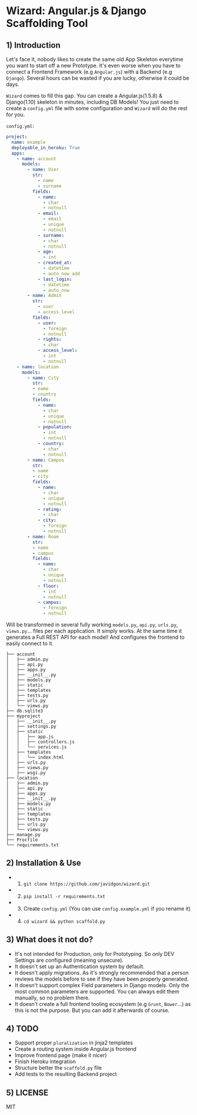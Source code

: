 # Wizard: Angular.js &amp; Django Scaffolding Tool

## 1) Introduction
Let's face it, nobody likes to create the same old App Skeleton everytime you want to start off a new Prototype. It's even worse
when you have to connect a Frontend Framework (e.g `Angular.js`) with a Backend (e.g `Django`). Several hours can be wasted if you are lucky, otherwise it could be days.

`Wizard` comes to fill this gap. You can create a Angular.js(1.5.8) & Django(1.10) skeleton in minutes, including DB Models! You just need to create a `config.yml` file with some configuration and `Wizard` will do the rest for you.

`config.yml`:

```yml
project:
  name: example
  deployable_in_heroku: True
  apps:
    - name: account
      models:
        - name: User
          str:
            - name
            - surname
          fields:
            - name:
              - char
              - notnull
            - email:
              - email
              - unique
              - notnull
            - surname:
              - char
              - notnull
            - age:
              - int
            - created_at:
              - datetime
              - auto_now_add
            - last_login:
              - datetime
              - auto_now
        - name: Admin
          str:
            - user
            - access_level
          fields:
            - user:
              - foreign
              - notnull
            - rights:
              - char
            - access_level:
              - int
              - notnull
    - name: location
      models:
        - name: City
          str:
          - name
          - country
          fields:
            - name:
              - char
              - unique
              - notnull
            - population:
              - int
              - notnull
            - country:
              - char
              - notnull
        - name: Campus
          str:
          - name
          - city
          fields:
            - name:
              - char
              - unique
              - notnull
            - rating:
              - char
            - city:
              - foreign
              - notnull
        - name: Room
          str:
          - name
          - campus
          fields:
            - name:
              - char
              - unique
              - notnull
            - floor:
              - int
              - notnull
            - campus:
              - foreign
              - notnull
```

Will be transformed in several fully working `models.py`, `api.py`, `urls.py`, `views.py`... files per each application. It simply works.
At the same time it generates a Full REST API for each model! And configures the frontend to easily connect to it.

```
├── account
│   ├── admin.py
│   ├── api.py
│   ├── apps.py
│   ├── __init__.py
│   ├── models.py
│   ├── static
│   ├── templates
│   ├── tests.py
│   ├── urls.py
│   └── views.py
├── db.sqlite3
├── myproject
│   ├── __init__.py
│   ├── settings.py
│   ├── static
│   │   ├── app.js
│   │   ├── controllers.js
│   │   └── services.js
│   ├── templates
│   │   └── index.html
│   ├── urls.py
│   ├── views.py
│   ├── wsgi.py
├── location
│   ├── admin.py
│   ├── api.py
│   ├── apps.py
│   ├── __init__.py
│   ├── models.py
│   ├── static
│   ├── templates
│   ├── tests.py
│   ├── urls.py
│   └── views.py
├── manage.py
├── Procfile
└── requirements.txt
```

## 2) Installation & Use

* 1) `git clone https://github.com/javidgon/wizard.git`
* 2) `pip install -r requirements.txt`
* 3) Create `config.yml` (You can use `config.example.yml` if you rename it)
* 4) `cd wizard && python scaffold.py`

## 3) What does it not do?

* It's not intended for Production, only for Prototyping. So only DEV Settings are configured (meaning unsecure).
* It doesn't set up an Authentication system by default.
* It doesn't apply migrations. As it's strongly recommended that a person reviews the models before to see if they have been properly generated.
* It doesn't support complex Field parameters in Django models. Only the most common parameters are supported. You can always edit them manually, so no problem there.
* It doesn't create a full frontend tooling ecosystem (e.g `Grunt`, `Bower`...) as this is not the purpose. But you can add it afterwards of course.

## 4) TODO

* Support proper `pluralization` in jinja2 templates
* Create a routing system inside Angular.js frontend
* Improve frontend page (make it nicer)
* Finish Heroku integration
* Structure better the `scaffold.py` file
* Add tests to the resulting Backend project

## 5) LICENSE

MIT